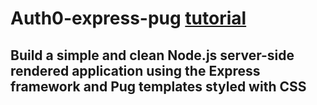# Auth0-express-pug [tutorial](https://auth0.com/blog/create-a-simple-and-stylish-node-express-app/)
## Build a simple and clean Node.js server-side rendered application using the Express framework and Pug templates styled with CSS
